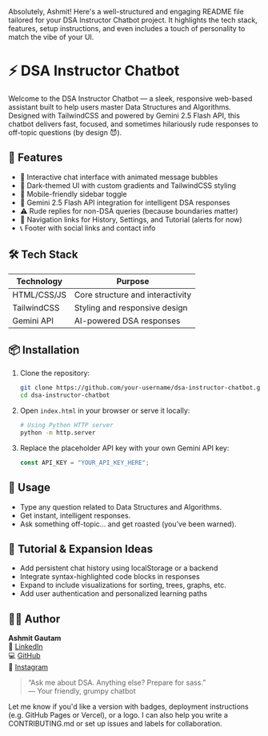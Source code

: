 Absolutely, Ashmit! Here's a well-structured and engaging README file tailored for your DSA Instructor Chatbot project. It highlights the tech stack, features, setup instructions, and even includes a touch of personality to match the vibe of your UI.
# ⚡ DSA Instructor Chatbot

Welcome to the DSA Instructor Chatbot — a sleek, responsive web-based assistant built to help users master Data Structures and Algorithms. Designed with TailwindCSS and powered by Gemini 2.5 Flash API, this chatbot delivers fast, focused, and sometimes hilariously rude responses to off-topic questions (by design 😈).
## 🚀 Features

- 💬 Interactive chat interface with animated message bubbles
- 🎨 Dark-themed UI with custom gradients and TailwindCSS styling
- 📱 Mobile-friendly sidebar toggle
- 🧠 Gemini 2.5 Flash API integration for intelligent DSA responses
- ⚠️ Rude replies for non-DSA queries (because boundaries matter)
- 📜 Navigation links for History, Settings, and Tutorial (alerts for now)
- 📞 Footer with social links and contact info

## 🛠 Tech Stack

| Technology      | Purpose                          |
|-----------------|----------------------------------|
| HTML/CSS/JS     | Core structure and interactivity |
| TailwindCSS     | Styling and responsive design    |
| Gemini API      | AI-powered DSA responses         |

## 📦 Installation

1. Clone the repository:
   ```bash
   git clone https://github.com/your-username/dsa-instructor-chatbot.git
   cd dsa-instructor-chatbot
   ```

2. Open `index.html` in your browser or serve it locally:
   ```bash
   # Using Python HTTP server
   python -m http.server
   ```

3. Replace the placeholder API key with your own Gemini API key:
   ```js
   const API_KEY = "YOUR_API_KEY_HERE";
   ```

## 🧪 Usage

- Type any question related to Data Structures and Algorithms.
- Get instant, intelligent responses.
- Ask something off-topic… and get roasted (you’ve been warned).

## 📘 Tutorial & Expansion Ideas

- Add persistent chat history using localStorage or a backend
- Integrate syntax-highlighted code blocks in responses
- Expand to include visualizations for sorting, trees, graphs, etc.
- Add user authentication and personalized learning paths

## 🧑‍💻 Author

**Ashmit Gautam**  
🔗 [LinkedIn](https://www.linkedin.com/in/ashmit-gautam-8a5aa3269)  
💻 [GitHub](https://github.com/)  
📸 [Instagram](https://instagram.com/)

> “Ask me about DSA. Anything else? Prepare for sass.”  
> — Your friendly, grumpy chatbot



Let me know if you'd like a version with badges, deployment instructions (e.g. GitHub Pages or Vercel), or a logo. I can also help you write a CONTRIBUTING.md or set up issues and labels for collaboration.

